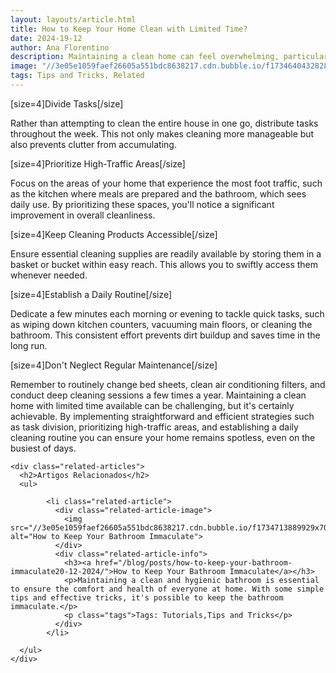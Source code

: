 ```yaml
---
layout: layouts/article.html
title: How to Keep Your Home Clean with Limited Time?
date: 2024-19-12
author: Ana Florentino
description: Maintaining a clean home can feel overwhelming, particularly for individuals with busy schedules and minimal free time. However, employing simple and effective strategies can help you keep your home tidy and organized, even amidst a hectic lifestyle.
image: "//3e05e1059faef26605a551bdc8638217.cdn.bubble.io/f1734640432828x375397332491456200/Frame%20552.png"
tags: Tips and Tricks, Related
---
```


[size=4]Divide Tasks[/size]

Rather than attempting to clean the entire house in one go, distribute tasks throughout the week. This not only makes cleaning more manageable but also prevents clutter from accumulating.

[size=4]Prioritize High-Traffic Areas[/size]

Focus on the areas of your home that experience the most foot traffic, such as the kitchen where meals are prepared and the bathroom, which sees daily use. By prioritizing these spaces, you'll notice a significant improvement in overall cleanliness.

[size=4]Keep Cleaning Products Accessible[/size]

Ensure essential cleaning supplies are readily available by storing them in a basket or bucket within easy reach. This allows you to swiftly access them whenever needed.

[size=4]Establish a Daily Routine[/size]

Dedicate a few minutes each morning or evening to tackle quick tasks, such as wiping down kitchen counters, vacuuming main floors, or cleaning the bathroom. This consistent effort prevents dirt buildup and saves time in the long run.

[size=4]Don't Neglect Regular Maintenance[/size]

Remember to routinely change bed sheets, clean air conditioning filters, and conduct deep cleaning sessions a few times a year.
Maintaining a clean home with limited time available can be challenging, but it's certainly achievable. By implementing straightforward and efficient strategies such as task division, prioritizing high-traffic areas, and establishing a daily cleaning routine you can ensure your home remains spotless, even on the busiest of days.


    <div class="related-articles">
      <h2>Artigos Relacionados</h2>
      <ul>
        
            <li class="related-article">
              <div class="related-article-image">
                <img src="//3e05e1059faef26605a551bdc8638217.cdn.bubble.io/f1734713889929x701173468358720300/bathroom.png" alt="How to Keep Your Bathroom Immaculate">
              </div>
              <div class="related-article-info">
                <h3><a href="/blog/posts/how-to-keep-your-bathroom-immaculate20-12-2024/">How to Keep Your Bathroom Immaculate</a></h3>
                <p>Maintaining a clean and hygienic bathroom is essential to ensure the comfort and health of everyone at home. With some simple tips and effective tricks, it's possible to keep the bathroom immaculate.</p>
                <p class="tags">Tags: Tutorials,Tips and Tricks</p>
              </div>
            </li>
          
      </ul>
    </div>
    